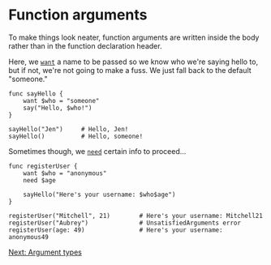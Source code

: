 # Function arguments

To make things look neater, function arguments are written
inside the body rather than in the function declaration header.

Here, we [`want`](../Keywords.md#want) a name to be passed so
we know who we're saying hello to, but if not, we're not going
to make a fuss. We just fall back to the default "someone."

    func sayHello {
        want $who = "someone"
        say("Hello, $who!")
    }

    sayHello("Jen")     # Hello, Jen!
    sayHello()          # Hello, someone!

Sometimes though, we [`need`](../Keywords.md#need) certain info
to proceed...

    func registerUser {
        want $who = "anonymous"
        need $age

        sayHello("Here's your username: $who$age")
    }

    registerUser("Mitchell", 21)        # Here's your username: Mitchell21
    registerUser("Aubrey")              # UnsatisfiedArguments error
    registerUser(age: 49)               # Here's your username: anonymous49

[Next: Argument types](6-argument-types.md)